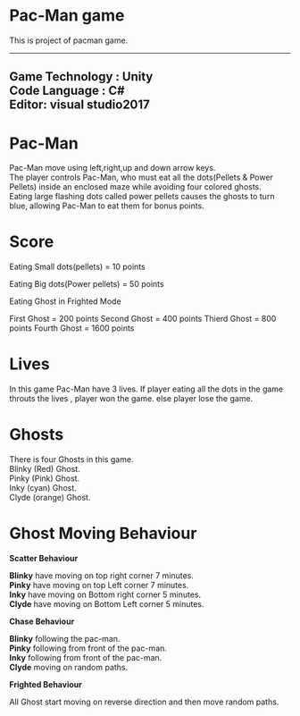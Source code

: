 # Pac-Man game

This is project of pacman game.

--------------------------------------------------------------------
Game Technology : Unity<br>
Code Language : C# <br>
Editor:  visual studio2017<br>
--------------------------------------------------------------------

# Pac-Man

Pac-Man move using left,right,up and down arrow keys.<br>
The player controls Pac-Man, 
who must eat all the dots(Pellets & Power Pellets) inside an enclosed maze while avoiding four colored ghosts. <br>
Eating large flashing dots called power pellets causes the ghosts to turn blue, allowing Pac-Man to eat them for bonus points.

# Score

Eating Small dots(pellets) = 10 points

Eating Big dots(Power pellets)  = 50 points

Eating Ghost in Frighted Mode

First Ghost = 200 points
Second Ghost = 400 points
Thierd Ghost = 800 points
Fourth Ghost = 1600 points

# Lives

In this game Pac-Man have 3 lives.
If player eating all the dots in the game throuts the lives , player won the game.
else player lose the game.

# Ghosts

There is four Ghosts in this game.<br>
Blinky (Red) Ghost.<br>
Pinky (Pink) Ghost.<br>
Inky (cyan) Ghost.<br>
Clyde (orange) Ghost.<br>

# Ghost Moving Behaviour

  <b>Scatter Behaviour</b>
  
  <b>Blinky</b> have moving on top right corner 7 minutes.<br>
  <b>Pinky</b> have moving on top Left corner 7 minutes.<br>
  <b>Inky</b> have moving on Bottom right corner 5 minutes.<br>
  <b>Clyde</b> have moving on Bottom Left corner 5 minutes.<br>

  <b>Chase Behaviour</b>
  
  <b>Blinky</b> following the pac-man.<br>
  <b>Pinky</b> following from front of the pac-man.<br>
  <b>Inky</b> following from front of the pac-man.<br>
  <b>Clyde</b> moving on random paths.<br>

  <b>Frighted Behaviour</b>
  
  All Ghost start moving on reverse direction and then move random paths.<br>





